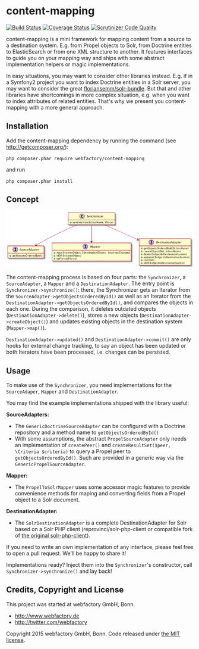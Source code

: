 content-mapping
===============

[![Build Status](https://travis-ci.org/webfactory/content-mapping.svg?branch=master)](https://travis-ci.org/webfactory/content-mapping)
[![Coverage Status](https://coveralls.io/repos/webfactory/content-mapping/badge.svg?branch=master&service=github)](https://coveralls.io/github/webfactory/content-mapping?branch=master)
[![Scrutinizer Code Quality](https://scrutinizer-ci.com/g/webfactory/content-mapping/badges/quality-score.png?b=master)](https://scrutinizer-ci.com/g/webfactory/content-mapping/?branch=master)

content-mapping is a mini framework for mapping content from a source to a destination system. E.g. from Propel objects
to Solr, from Doctrine entities to ElasticSearch or from one XML structure to another. It features interfaces to guide
you on your mapping way and ships with some abstract implementation helpers or magic implementations.

In easy situations, you may want to consider other libraries instead. E.g. if in a Symfony2 project you want to index
Doctrine entities in a Solr server, you may want to consider the great [floriansemm/solr-bundle](/floriansemm/SolrBundle).
But that and other libraries have shortcomings in more complex situation, e.g. when you want to index attributes of
related entities. That's why we present you content-mapping with a more general approach.


Installation
------------

Add the content-mapping dependency by running the command (see http://getcomposer.org/):

    php composer.phar require webfactory/content-mapping

and run

    php composer.phar install

Concept
-------

![Class diagram](doc/class-diagram.png)

The content-mapping process is based on four parts: the `Synchronizer`, a ``SourceAdapter``, a ``Mapper`` and a
``DestinationAdapter``. The entry point is ``Synchronizer->synchronize()``: there, the Synchronizer gets an Iterator
from the ``SourceAdapter->getObjectsOrderedById()`` as well as an Iterator from the
``DestinationAdapter->getObjectsOrderedById()``, and compares the objects in each one. During the comparison, it deletes
outdated objects (``DestinationAdapter->delete()``), stores a new objects (``DestinationAdapter->createObject()``) and
updates existing objects in the destination system (``Mapper->map()``).
 
``DestinationAdapter->updated()`` and ``DestinationAdapter->commit()`` are only hooks for external change tracking, to
say an object has been updated or both Iterators have been processed, i.e. changes can be persisted.


Usage
-----

To make use of the ``Synchronizer``, you need implementations for the ``SourceAdaper``, ``Mapper`` and
``DestinationAdapter``.

You may find the example implementations shipped with the library useful:

**SourceAdapters:**

* The ``GenericDoctrineSourceAdapter`` can be configured with a Doctrine repository and a method name to
  ``getObjectsOrderedById()``
* With some assumptions, the abstract ``PropelSourceAdapter`` only needs an implementation of ``createPeer()`` and
  ``createResultSet($peer, \Criteria $criteria)`` to query a Propel peer to ``getObjectsOrderedById()``. Such are
  provided in a generic way via the ``GenericPropelSourceAdapter``.

**Mapper:**

* The ``PropelToSolrMapper`` uses some accessor magic features to provide convenience methods for maping and converting
  fields from a Propel object to a Solr document.

**DestinationAdapter:**

* The ``SolrDestinationAdapter`` is a complete DestinationAdapter for Solr based on a Solr PHP client
  (reprovinci/solr-php-client or compatible fork of [the original solr-php-client](https://github.com/PTCInc/solr-php-client)). 

If you need to write an own implementation of any interface, please feel free to open a pull request. We'll be happy to
share it! 

Implementations ready? Inject them into the ``Synchronizer``'s constructor, call ``Synchronizer->synchronize()`` and
lay back!


Credits, Copyright and License
------------------------------

This project was started at webfactory GmbH, Bonn.

- <http://www.webfactory.de>
- <http://twitter.com/webfactory>

Copyright 2015 webfactory GmbH, Bonn. Code released under [the MIT license](LICENSE).

